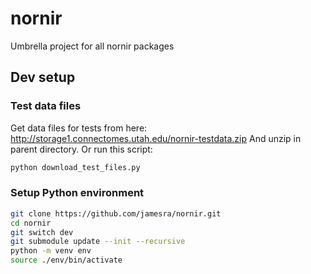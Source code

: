 # nornir

Umbrella project for all nornir packages

## Dev setup

### Test data files

Get data files for tests from here:
http://storage1.connectomes.utah.edu/nornir-testdata.zip
And unzip in parent directory. Or run this script:

```sh
python download_test_files.py
```

### Setup Python environment

```sh
git clone https://github.com/jamesra/nornir.git
cd nornir
git switch dev
git submodule update --init --recursive
python -m venv env
source ./env/bin/activate
```
